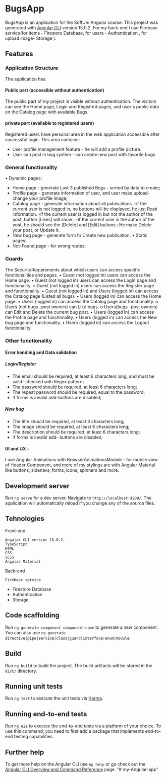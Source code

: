 # BugsApp

BugsApp is an application for the SoftUni Angular course. 
This project was generated with [Angular CLI](https://github.com/angular/angular-cli) version 15.0.2.
For my back-end I use  Firebase  service(for items - Firestore Database, for users - Authentication , for upload image- Storage ).
## Features

###	Application Structure
The application  has:
####	Public part (accessible without authentication)

The public part of my project  is visible without authentication. 
The visitors can see the Home page,  Login and Registred  pages, and user's public data on the Catalog page with available Bugs.
####	private part (available to registered users)

Registered users have personal area in the web application accessible after successful login. This area contains:
-	 User profile management feature - he will add a profile picture.
-	 User can post in bug system - can create new post with favorite bugs.

###	General functionality
•	Dynamic pages:
-	Home page - generate Last 3 published Bugs - sorted by data to create;
-	Profile page - generate information of user, and user make upload-change your profile Image;
-	Catalog page - generate information about all publications.
-if the current user is not logged in, no buttons will be displayed, he just Read information. 
-if the current user is logged in but not the author of the post, button [Likes] will show ;
-if the current user is the author of the post, he should see the [Delete] and [Edit]  buttons ;
He make Delete your post, or Update it.
-	New bug  page - generate form to Create new publication;
•	Static pages:
-	Not-Found page - for wrong routes;

###	Guards
The SecurityRequirements about which users can access specific functionalities and pages.
•	Guest (not logged in) users can access the Home page.
•	Guest (not logged in) users can access the Login page and functionality.
•	Guest (not logged in) users can access the Register page and functionality.
•	Guest (not logged in) and Users (logged in) can access the Catalog page (Listed all bugs).
•	Users (logged in) can access the Home page.
•	Users (logged in) can access the Catalog page and functionality.
o	    Users (not bugs -post owners) can Like  bugs.
o	    Users(bugs -post owners) can  Edit and  Delete the current bug post.
•	Users (logged in) can access the Profile page and functionality.
•	Users (logged in) can access the  New bug page and functionality.
•	Users (logged in) can access the Logout functionality.
###	Other functionality
####	Error handling and Data validation
#####	Login/Register
-	The email should be required, at least 6 characters long, and must be valid- checked with Regex pattern;
-	The password should be required,  at least 6 characters long;
-	The repeat password should be required,  equal to the password;
-	If forms is invalid add-buttons are disabled;

#####	New bug
-	The title should be required,  at least 3 characters long;
-	The image should be required,  at least 6 characters long;
-	The description should be required,  at least 6 characters long;
-	If forms is invalid add- buttons are disabled;


####	UI and UX - 
I use Angular Animations with  BrowserAnimationsModule - for mobile view  of  Header Component, and more of my stylings are with Angular Material like buttons, sidenavs, forms, icons, spinners  and more.

## Development server

Run `ng serve` for a dev server. Navigate to `http://localhost:4200/`. The application will automatically reload if you change any of the source files.

## Tehnologies

Front-end

    Angular CLI version 15.0.2.
    TypeScript
    HTML
    CSS
    SCSS
    Angular Material

Back-end

    Firebase service
   - Firestore Database 
   - Authentication 
   - Storage 


## Code scaffolding

Run `ng generate component component-name` to generate a new component. You can also use `ng generate directive|pipe|service|class|guard|interface|enum|module`.

## Build

Run `ng build` to build the project. The build artifacts will be stored in the `dist/` directory.

## Running unit tests

Run `ng test` to execute the unit tests via [Karma](https://karma-runner.github.io).

## Running end-to-end tests

Run `ng e2e` to execute the end-to-end tests via a platform of your choice. To use this command, you need to first add a package that implements end-to-end testing capabilities.

## Further help

To get more help on the Angular CLI use `ng help` or go check out the [Angular CLI Overview and Command Reference](https://angular.io/cli) page.
"# my-Angular-app" 

